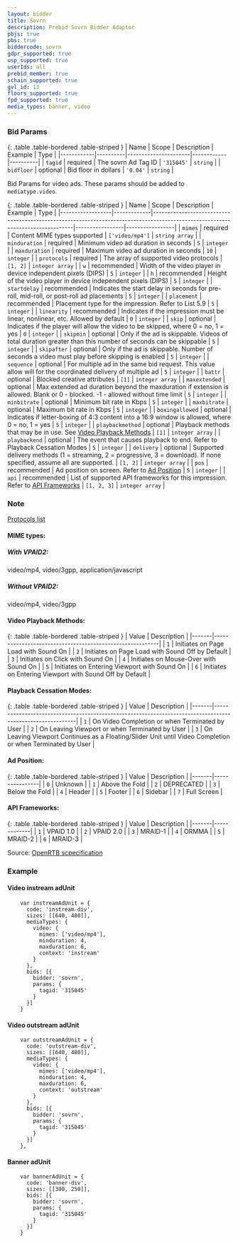```yaml
---
layout: bidder
title: Sovrn
description: Prebid Sovrn Bidder Adaptor
pbjs: true
pbs: true
biddercode: sovrn
gdpr_supported: true
usp_supported: true
userIds: all
prebid_member: true
schain_supported: true
gvl_id: 13
floors_supported: true
fpd_supported: true
media_types: banner, video
---
```


### Bid Params

{: .table .table-bordered .table-striped }
| Name       | Scope    | Description          | Example    | Type     |
|------------|----------|----------------------|------------|----------|
| `tagid`    | required | The sovrn Ad Tag ID  | `'315045'` | `string` |
| `bidfloor` | optional | Bid floor in dollars | `'0.04'`   | `string` |

Bid Params for video ads. These params should be added to `mediatype.video`.

{: .table .table-bordered .table-striped }
| Name             | Scope       | Description                                                                                                                    | Example         | Type            |
|------------------|-------------|--------------------------------------------------------------------------------------------------------------------------------|-----------------|-----------------|
| `mimes`          | required    | Content MIME types supported                                                                                                   | `['video/mp4']` | `string array`  |
| `minduration`    | required    | Minimum video ad duration in seconds                                                                                           | `5`             | `integer`       |
| `maxduration`    | required    | Maximum video ad duration in seconds                                                                                           | `10`            | `integer`       |
| `protocols`      | required    | The array of supported video protocols                                                                                         | `[1, 2]`        | `integer array` |
| `w`              | recommended | Width of the video player in device independent pixels (DIPS)                                                                  | `5`             | `integer`       |
| `h`              | recommended | Height of the video player in device independent pixels (DIPS)                                                                 | `5`             | `integer`       |
| `startdelay`     | recommended | Indicates the start delay in seconds for pre-roll, mid-roll, or post-roll ad placements                                        | `5`             | `integer`       |
| `placement`      | recommended | Placement type for the impression. Refer to List 5.9                                                                           | `5`             | `integer`       |
| `linearity`      | recommended | Indicates if the impression must be linear, nonlinear, etc. Allowed by default                                                 | `0`             | `integer`       |
| `skip`           | optional    | Indicates if the player will allow the video to be skipped, where 0 = no, 1 = yes                                              | `0`             | `integer`       |
| `skipmin`        | optional    | Only if the ad is skippable. Videos of total duration greater than this number of seconds can be skippable                     | `5`             | `integer`       |
| `skipafter`      | optional    | Only if the ad is skippable. Number of seconds a video must play before skipping is enabled                                    | `5`             | `integer`       |
| `sequence`       | optional    | For multiple ad in the same bid request. This value allow will for the coordinated delivery of multiple ad                     | `5`             | `integer`       |
| `battr`          | optional    | Blocked creative attributes                                                                                                    | `[1]`           | `integer array` |
| `maxextended`    | optional    | Max extended ad duration beyond the maxduration if extension is allowed. Blank or 0 - blocked. -1 - allowed without time limit | `5`             | `integer`       |
| `minbitrate`     | optional    | Minimum bit rate in Kbps                                                                                                       | `5`             | `integer`       |
| `maxbitrate`     | optional    | Maximum bit rate in Kbps                                                                                                       | `5`             | `integer`       |
| `boxingallowed`  | optional    | Indicates if letter-boxing of 4:3 content into a 16:9 window is allowed, where 0 = no, 1 = yes                                 | `5`             | `integer`       |
| `playbackmethod` | optional    | Playback methods that may be in use. See [Video Playback Methods](#video-playback-methods)                                     | `[1]`           | `integer array` |
| `playbackend`    | optional    | The event that causes playback to end. Refer to Playback Cessation Modes                                                       | `5`             | `integer`       |
| `delivery`       | optional    | Supported delivery methods (1 = streaming, 2 = progressive, 3 = download). If none specified, assume all are supported.        | `[1, 2]`        | `integer array` |
| `pos`            | recommended | Ad position on screen. Refer to [Ad Position](#ad-position)                                                                    | `5`             | `integer`       |
| `api`            | recommended | List of supported API frameworks for this impression. Refer to [API Frameworks](api-frameworks)                                | `[1, 2, 3]`     | `integer array` |
 

### Note

[Protocols list](https://docs.prebid.org/dev-docs/bidders/conversant.html#protocols)

#### MIME types:

##### With VPAID2:  

video/mp4,
video/3gpp,
application/javascript

##### Without VPAID2:

video/mp4,
video/3gpp

#### Video Playback Methods:

{: .table .table-bordered .table-striped }
| Value | Description                                              |
|-------|----------------------------------------------------------|
| `1`   | Initiates on Page Load with Sound On                     |
| `2`   | Initiates on Page Load with Sound Off by Default         |
| `3`   | Initiates on Click with Sound On                         |
| `4`   | Initiates on Mouse-Over with Sound On                    |
| `5`   | Initiates on Entering Viewport with Sound On             |
| `6`   | Initiates on Entering Viewport with Sound Off by Default |

#### Playback Cessation Modes:

{: .table .table-bordered .table-striped }
| Value | Description                                                                                               |
|-------|-----------------------------------------------------------------------------------------------------------|
| `1`   | On Video Completion or when Terminated by User                                                            |
| `2`   | On Leaving Viewport or when Terminated by User                                                            |
| `3`   | On Leaving Viewport Continues as a Floating/Slider Unit until Video Completion or when Terminated by User |

#### Ad Position:

{: .table .table-bordered .table-striped }
| Value | Description    |
|-------|----------------|
| `0`   | Unknown        |
| `1`   | Above the Fold |
| `2`   | DEPRECATED     |
| `3`   | Below the Fold |
| `4`   | Header         |
| `5`   | Footer         |
| `6`   | Sidebar        |
| `7`   | Full Screen    |

#### API Frameworks:

{: .table .table-bordered .table-striped }
| Value | Description |
|-------|-------------|
| `1`   | VPAID 1.0   |
| `2`   | VPAID 2.0   |
| `3`   | MRAID-1     |
| `4`   | ORMMA       |
| `5`   | MRAID-2     |
| `6`   | MRAID-3     |

Source: [OpenRTB scpecification](https://www.iab.com/wp-content/uploads/2016/03/OpenRTB-API-Specification-Version-2-5-FINAL.pdf)

### Example

#### Video instream adUnit

```
    var instreamAdUnit = {
      code: 'instream-div',
      sizes: [[640, 480]],
      mediaTypes: {
        video: {
          mimes: ['video/mp4'],
          minduration: 4,
          maxduration: 6,
          context: 'instream'
        }
      },
      bids: [{
        bidder: 'sovrn',
        params: {
          tagid: '315045'
        }
      }]
    }
```
#### Video outstream adUnit

```
    var outstreamAdUnit = {
      code: 'outstream-div',
      sizes: [[640, 480]],
      mediaTypes: {
        video: {
          mimes: ['video/mp4'],
          minduration: 4,
          maxduration: 6,
          context: 'outstream'
        }
      },
      bids: [{
        bidder: 'sovrn',
        params: {
          tagid: '315045'
        }
      }]
    },
```
#### Banner adUnit

```
    var bannerAdUnit = {
      code: 'banner-div',
      sizes: [[300, 250]],
      bids: [{
        bidder: 'sovrn',
        params: {
          tagid: '315045'
        }
      }]
    }
```
